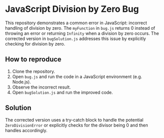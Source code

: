 # JavaScript Division by Zero Bug

This repository demonstrates a common error in JavaScript: incorrect handling of division by zero.  The `myFunction` in `bug.js` returns 0 instead of throwing an error or returning `Infinity` when a division by zero occurs. The corrected version in `bugSolution.js` addresses this issue by explicitly checking for division by zero.

## How to reproduce

1. Clone the repository.
2. Open `bug.js` and run the code in a JavaScript environment (e.g. Node.js).
3. Observe the incorrect result.
4. Open `bugSolution.js` and run the improved code. 

## Solution

The corrected version uses a try-catch block to handle the potential `ZeroDivisionError` or explicitly checks for the divisor being 0 and then handles accordingly.